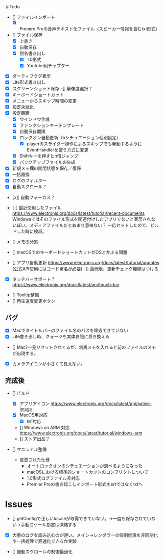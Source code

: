 ＃Todo
- [] ファイルインポート
    - [x] Premire Proの音声テキスト化ファイル（スピーカー情報を含むtxt形式）
- [] ファイル保存
    - [x] 上書き
    - [x] 自動保存
    - [x] 別名書き出し
        - [x] 1.0形式
        - [x] Youtube用チャプター
- [x] ダーティフラグ表示
- [x] Lite形式書き出し
- [x] スクリーンショット保存
    -[] 解像度選択？
- [x] キーボードショートカット
- [x] メニューからスキップ時間の変更
- [x] 設定永続化
- [x] 設定画面
    - [x] ウインドウ作成
    - [x] ファンクションキーテンプレート
    - [x] 自動保存間隔
    - [x] ロックオン自動更新（5シチュエーション個別設定）
        - [x] playerのスライダー操作によるスキップでも発動するようにEventHandlerを使う方式に変更
    - [x] Shiftキーを押すとn倍ジャンプ
    - [x] バックアップファイルの生成
- [x] 新規メモ欄の開閉状態を保存／復帰
- [x] 一括置換
- [x] ログのフィルター
- [x] 自動スクロール？
- [x]] 自動フォーカス？
- [-] 最近使用したファイル https://www.electronjs.org/docs/latest/tutorial/recent-documents
    Windowsではそのファイル形式を関連付けしたアプリでないと表示されないぽい。メディアファイルだとあまり意味ない？
    一応セットしたので、ビルドした時に検証。
- [] メモの分割
- [] macOSでのキーボードショートカットがOSとかぶる問題

- [] アプリ自動更新 https://www.electronjs.org/docs/latest/tutorial/updates (公式API使用にはコード署名が必要)
    -[] 最低限、更新チェック機能はつける
- [x] タッチバーサポート？　https://www.electronjs.org/docs/latest/api/touch-bar
- [] Tooltip整備
- [] 再生速度変更ボタン

## バグ
- [x] Macでタイトルバーのファイル名のパスを除去できていない
- [x] Lite書き出し時、クォーツを実体参照に置き換える
- [] Mac?一見リセットされてるが、新規メモを入れると前のファイルのメモが出現する。
- [x] カメラアイコンが小さくて見えない。

## 完成後
- [] ビルド
    - [x] アプリアイコン https://www.electronjs.org/docs/latest/api/native-image
    - [x] MacOS用対応
        -[x] M1対応
    - [] Windows on ARM 対応　https://www.electronjs.org/docs/latest/tutorial/windows-arm
    - [] ストア出品？

- [] マニュアル整備
    - 変更された仕様
        - オートロックオンのシチュエーションが選べるようになった
        - macOSにおける標準的ショートカットのコンフリクトについて
        - 1.0形式ログファイル非対応 
        - Premier Proの書き起こしインポート形式をsrtではなくtxtへ

# Issues
- [] getConfigで正しいlocaleが取得できていない。→一度も保存されていない→手動ロケール指定は凍結する
- [x] 大量のログを読み込むのが遅い。メイン->レンダラーの個別処理を非同期化や一括処理で高速化できるか実験
- [] 自動スクロールの制御最適化